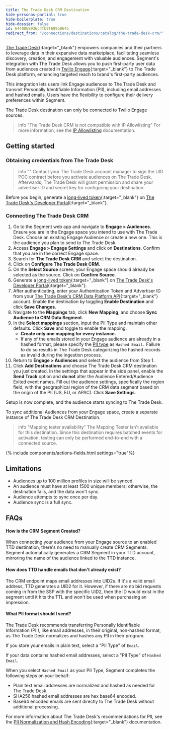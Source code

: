 ```yaml
---
title: The Trade Desk CRM Destination
hide-personas-partial: true
hide-boilerplate: true
hide-dossier: false
id: 6440068936c4fb9f699b0645
redirect_from: "/connections/destinations/catalog/the-trade-desk-crm/"
---
```


[The Trade Desk](https://www.thetradedesk.com/us){:target="_blank"} empowers companies and their partners to leverage data in their expansive data marketplace, facilitating seamless discovery, creation, and engagement with valuable audiences. Segment's integration with The Trade Desk allows you to push first-party user data from audiences created in [Twilio Engage](https://www.twilio.com/en-us/engage){:target="_blank"} to The Trade Desk platform, enhancing targeted reach to brand's first-party audiences.

This integration lets users link Engage audiences to The Trade Desk and transmit Personally Identifiable Information (PII), including email addresses and hashed emails. Users have the flexibility to configure their delivery preferences within Segment.

The Trade Desk destination can only be connected to Twilio Engage sources.

> info "The Trade Desk CRM is not compatible with IP Allowlisting"
> For more information, see the [IP Allowlisting](/docs/connections/destinations/#ip-allowlisting) documentation. 

## Getting started

### Obtaining credentials from The Trade Desk

> info ""
> Contact your The Trade Desk account manager to sign the UID POC contract before you activate audiences on The Trade Desk. Afterwards, The Trade Desk will grant permission and share your advertiser ID and secret key for configuring your destination.

Before you begin, generate a [long-lived token](https://partner.thetradedesk.com/v3/portal/api/doc/Authentication#ui-method-create){:target="_blank"} on [The Trade Desk's Developer Portal](https://api.thetradedesk.com/v3/tokens){:target="_blank"}.

### Connecting The Trade Desk CRM

1. Go to the Segment web app and navigate to **Engage > Audiences**. Ensure you are in the Engage space you intend to use with The Trade Desk. Choose an existing Engage Audience or create a new one. This is the audience you plan to send to The Trade Desk.
2. Access **Engage > Engage Settings** and click on **Destinations**. Confirm that you are in the correct Engage space.
3. Search for **The Trade Desk CRM** and select the destination.
4. Click on **Configure The Trade Desk CRM**.
5. On the **Select Source** screen, your Engage space should already be selected as the source. Click on **Confirm Source**.
6. Generate a [long-lived token](https://partner.thetradedesk.com/v3/portal/api/doc/Authentication#ui-method-create){:target="_blank"} on [The Trade Desk's Developer Portal](https://auth.thetradedesk.com/Account/Login?ReturnUrl=%2Fconnect%2Fauthorize%2Fcallback%3Fclient_id%3Dttd-dev-portal%26redirect_uri%3Dhttps%253A%252F%252Fpartner.thetradedesk.com%252Fv3%252Fsignin-oidc%26response_type%3Dcode%26scope%3Dopenid%2520profile%2520email%2520ttdui_refresh%2520offline_access%2520applications%26code_challenge%3DG5xIiN4NLQYS_L9kqCGZyWg678USH1pV6D2Iqu1e1Q8%26code_challenge_method%3DS256%26response_mode%3Dform_post%26nonce%3D638441362885322803.NWFjOTk2NTMtMzkyOS00NmJmLWE3N2YtODZlYzZjNGQxZWQ1M2E3OGI1ZmUtOThmNC00MDA5LWFiNzQtZmZiZGI2OTUzMzMy%26state%3DCfDJ8BBsgv10-z9IvE3EffVp_QCSKM7pxVdw3rv-shU-_OG4utdVslWzvw8nfZ0D8TKi75uKGCMPp2hiM-IBxjjwToGR-ryK13SXlVMOGMxXj_FUEV8nQfnRR1oQN6YZED0-48NhERsQr96xbaz6a_pVR_z5OZWgQ6RR9MBMUkHYF5tFp651wtbno-7ES1-zsje7hCqzFMTAVV_qAoNur-f8MGkMdw7oSAOQmoYOW4zV2w6SIMLSIOkUvariDC9EAAVPYTjonQdieo2V0rYscC-aVG6U8ASV3yqJc6RmnGRUEVnKHPt-ZZcvy9PHA2-Et04QlGwz6b-buRbNXd3v1E6zuMC5F7dxcT3otr5TQ4yMuC1JA5VRxT4c1tFON2lY4jtxKuyQIQs5N3a59eFc1wGdUSo%26x-client-SKU%3DID_NETSTANDARD2_0%26x-client-ver%3D6.10.0.0){:target="_blank"}. 
7. After authenticating, enter your Authentication Token and Advertiser ID from your [The Trade Desk's CRM Data Platform API](https://api.thetradedesk.com/v3/portal/data/doc/DataIntegrateCRMData){:target="_blank"} account. Enable the destination by toggling **Enable Destination** and click **Save Changes**.
8. Navigate to the **Mappings** tab, click **New Mapping**, and choose **Sync Audience to CRM Data Segment**.
9. In the **Select mappings** section, input the PII Type and maintain other defaults. Click **Save** and toggle to enable the mapping.
   - **Create only one mapping for every instance.**
   - If any of the emails stored in your Engage audience are already in a hashed format, please specify the [PII type](#what-pii-format-should-i-send) as `Hashed Email.` Failure to do so results in The Trade Desk categorizing the hashed records as invalid during the ingestion process. 
10. Return to **Engage > Audiences** and select the audience from Step 1.
11. Click **Add Destinations** and choose The Trade Desk CRM destination you just created. In the settings that appear in the side panel, enable the **Send Track** option and **do not** alter the Audience Entered/Audience Exited event names. Fill out the audience settings, specifically the region field, with the geographical region of the CRM data segment based on the origin of the PII (US, EU, or APAC). Click **Save Settings**.

Setup is now complete, and the audience starts syncing to The Trade Desk.

To sync additional Audiences from your Engage space, create a separate instance of The Trade Desk CRM Destination.

> info "Mapping tester availability"
> The Mapping Tester isn't available for this destination. Since this destination requires batched events for activation, testing can only be performed end-to-end with a connected source.

{% include components/actions-fields.html settings="true"%}


## Limitations

* Audiences up to 100 million profiles in size will be synced.
* An audience must have at least 1500 unique members; otherwise, the destination fails, and the data won't sync. 
* Audience attempts to sync once per day.
* Audience sync is a full sync.

## FAQs

#### How is the CRM Segment Created?

When connecting your audience from your Engage source to an enabled TTD destination, there's no need to manually create CRM Segments. Segment automatically generates a CRM Segment in your TTD account, mirroring the name of the audience linked to the TTD instance.

#### How does TTD handle emails that don't already exist?

The CRM endpoint maps email addresses into UID2s. If it's a valid email address, TTD generates a UID2 for it. However, if there are no bid requests coming in from the SSP with the specific UID2, then the ID would exist in the segment until it hits the TTL and won't be used when purchasing an impression.

#### What PII format should I send?

The Trade Desk recommends transferring Personally Identifiable Information (PII), like email addresses, in their original, non-hashed format, as The Trade Desk normalizes and hashes any PII in their program. 

If you store your emails in plain text, select a "PII Type" of `Email`.

If your data contains hashed email addresses, select a "PII Type" of `Hashed Email`. 

When you select `Hashed Email` as your PII Type, Segment completes the following steps on your behalf: 
- Plain text email addresses are normalized and hashed as needed for The Trade Desk.
- SHA256 hashed email addresses are hex base64 encoded. 
- Base64 encoded emails are sent directly to The Trade Desk without additional processing.

For more information about The Trade Desk's recommendations for PII, see the [PII Normalization and Hash Encoding](https://partner.thetradedesk.com/v3/portal/data/doc/DataPiiNormalization){:target="_blank”} documentation.

